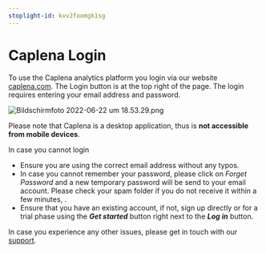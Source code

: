 ```yaml
---
stoplight-id: kvv2foomgk1sg
---
```


# Caplena Login

To use the Caplena analytics platform you login via our website [caplena.com](https://caplena.com). The Login button is at the top right of the page. The login requires entering your email address and password.

![Bildschirmfoto 2022-06-22 um 18.53.29.png](https://stoplight.io/api/v1/projects/cHJqOjEyNDcxMw/images/02p9pE0BktU)

Please note that Caplena is a desktop application, thus is **not accessible from mobile devices**.

In case you cannot login

- Ensure you are using the correct email address without any typos.
- In case you cannot remember your password, please click on *Forget Password* and a new temporary password will be send to your email account. Please check your spam folder if you do not receive it within a few minutes, .
- Ensure that you have an existing account, if not, sign up directly or for a trial phase using the ***Get started*** button right next to the ***Log in*** button.

In case you experience any other issues, please get in touch with our [support](mailto:support@caplena.com).